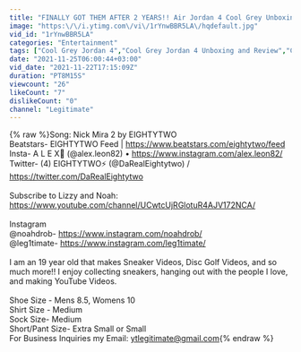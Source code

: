 ```yaml
---
title: "FINALLY GOT THEM AFTER 2 YEARS!! Air Jordan 4 Cool Grey Unboxing and Review!"
image: "https:\/\/i.ytimg.com\/vi\/1rYnwBBR5LA\/hqdefault.jpg"
vid_id: "1rYnwBBR5LA"
categories: "Entertainment"
tags: ["Cool Grey Jordan 4","Cool Grey Jordan 4 Unboxing and Review","Cool Grey Jordan 4 Unboxing"]
date: "2021-11-25T06:00:44+03:00"
vid_date: "2021-11-22T17:15:09Z"
duration: "PT8M15S"
viewcount: "26"
likeCount: "7"
dislikeCount: "0"
channel: "Legitimate"
---
```

{% raw %}Song: Nick Mira 2 by EIGHTYTWO<br />Beatstars- EIGHTYTWO Feed | <a rel="nofollow" target="blank" href="https://www.beatstars.com/eightytwo/feed">https://www.beatstars.com/eightytwo/feed</a><br />Insta- A L E X💸 (@alex.leon82) • <a rel="nofollow" target="blank" href="https://www.instagram.com/alex.leon82/">https://www.instagram.com/alex.leon82/</a><br />Twitter- (4) EIGHTYTWO⚡️ (@DaRealEightytwo) / <a rel="nofollow" target="blank" href="https://twitter.com/DaRealEightytwo">https://twitter.com/DaRealEightytwo</a><br /><br />Subscribe to Lizzy and Noah: <a rel="nofollow" target="blank" href="https://www.youtube.com/channel/UCwtcUjRGlotuR4AJV172NCA/">https://www.youtube.com/channel/UCwtcUjRGlotuR4AJV172NCA/</a><br /><br />Instagram<br />@noahdrob- <a rel="nofollow" target="blank" href="https://www.instagram.com/noahdrob/">https://www.instagram.com/noahdrob/</a> <br />@leg1timate- <a rel="nofollow" target="blank" href="https://www.instagram.com/leg1timate/">https://www.instagram.com/leg1timate/</a> <br /><br />I am an 19 year old that makes Sneaker Videos, Disc Golf Videos, and so much more!! I enjoy collecting sneakers, hanging out with the people I love, and making YouTube Videos.<br /><br />Shoe Size - Mens 8.5, Womens 10<br />Shirt Size - Medium<br />Sock Size- Medium<br />Short/Pant Size- Extra Small or Small<br />For Business Inquiries my Email: ytlegitimate@gmail.com{% endraw %}
